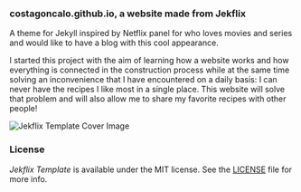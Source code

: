 ### costagoncalo.github.io, a website made from Jekflix

A theme for Jekyll inspired by Netflix panel for who loves movies and series and would like to have a blog with this cool appearance.

I started this project with the aim of learning how a website works and how everything is connected in the construction process while at the same time solving an inconvenience that I have encountered on a daily basis: I can never have the recipes I like most in a single place. This website will solve that problem and will also allow me to share my favorite recipes with other people!


![Jekflix Template Cover Image](https://res.cloudinary.com/dm7h7e8xj/image/upload/v1505354182/jekflix-logo_mfngps.png)




### License

*Jekflix Template* is available under the MIT license. See the [LICENSE](https://github.com/thiagorossener/jekflix-template/blob/master/LICENSE) file for more info.
